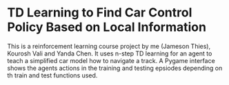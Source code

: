 # TD Learning to Find Car Control Policy Based on Local Information


This is a reinforcement learning course project by me (Jameson Thies), Kourosh Vali and Yanda Chen. It uses n-step TD learning for an agent to teach a simplified car model how to navigate a track. A Pygame interface shows the agents actions in the training and testing epsiodes depending on th train and test functions used.
